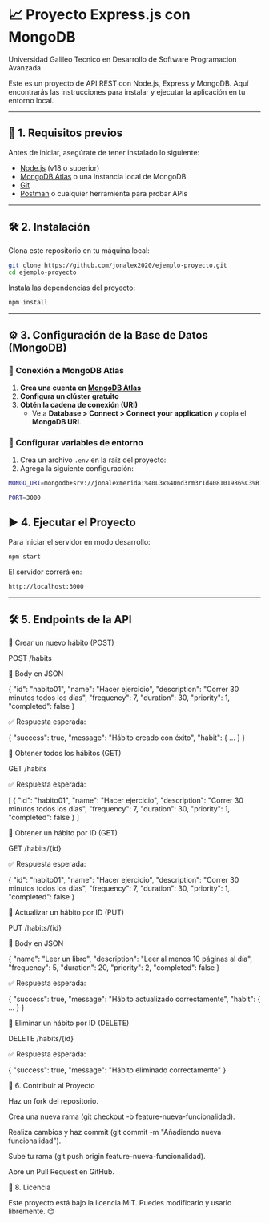 # 📈 Proyecto Express.js con MongoDB
Universidad Galileo
Tecnico en Desarrollo de Software
Programacion Avanzada

Este es un proyecto de API REST con Node.js, Express y MongoDB. 
Aquí encontrarás las instrucciones para instalar y ejecutar la aplicación en tu entorno local.

---

## 🚀 1. Requisitos previos

Antes de iniciar, asegúrate de tener instalado lo siguiente:

- [Node.js](https://nodejs.org/) (v18 o superior)
- [MongoDB Atlas](https://www.mongodb.com/cloud/atlas) o una instancia local de MongoDB
- [Git](https://git-scm.com/)
- [Postman](https://www.postman.com/) o cualquier herramienta para probar APIs

---

## 🛠 2. Instalación

Clona este repositorio en tu máquina local:

```sh
git clone https://github.com/jonalex2020/ejemplo-proyecto.git
cd ejemplo-proyecto
```

Instala las dependencias del proyecto:

```sh
npm install
```

---

## ⚙ 3. Configuración de la Base de Datos (MongoDB)

### 📌 Conexión a MongoDB Atlas

1. **Crea una cuenta en [MongoDB Atlas](https://www.mongodb.com/cloud/atlas)**
2. **Configura un clúster gratuito**
3. **Obtén la cadena de conexión (URI)**  
   - Ve a **Database > Connect > Connect your application** y copia el **MongoDB URI**.

### 📌 Configurar variables de entorno

1. Crea un archivo `.env` en la raíz del proyecto:
2. Agrega la siguiente configuración:

```sh
MONGO_URI=mongodb+srv://jonalexmerida:%40L3x%40nd3rm3r1d408101986%C3%B1@cluster0.qgzox.mongodb.net/habitosApp?retryWrites=true&w=majority&appName=Cluster0

PORT=3000
```


## ▶ 4. Ejecutar el Proyecto

Para iniciar el servidor en modo desarrollo:

```sh
npm start
```

El servidor correrá en:

```
http://localhost:3000
```

---

## 🛠 5. Endpoints de la API

📌 Crear un nuevo hábito (POST)

POST /habits

📌 Body en JSON

{
    "id": "habito01",
    "name": "Hacer ejercicio",
    "description": "Correr 30 minutos todos los días",
    "frequency": 7,
    "duration": 30,
    "priority": 1,
    "completed": false
}

✅ Respuesta esperada:

{
    "success": true,
    "message": "Hábito creado con éxito",
    "habit": { ... }
}

📌 Obtener todos los hábitos (GET)

GET /habits

✅ Respuesta esperada:

[
    {
        "id": "habito01",
        "name": "Hacer ejercicio",
        "description": "Correr 30 minutos todos los días",
        "frequency": 7,
        "duration": 30,
        "priority": 1,
        "completed": false
    }
]

📌 Obtener un hábito por ID (GET)

GET /habits/{id}

✅ Respuesta esperada:

{
    "id": "habito01",
    "name": "Hacer ejercicio",
    "description": "Correr 30 minutos todos los días",
    "frequency": 7,
    "duration": 30,
    "priority": 1,
    "completed": false
}

📌 Actualizar un hábito por ID (PUT)

PUT /habits/{id}

📌 Body en JSON

{
    "name": "Leer un libro",
    "description": "Leer al menos 10 páginas al día",
    "frequency": 5,
    "duration": 20,
    "priority": 2,
    "completed": false
}

✅ Respuesta esperada:

{
    "success": true,
    "message": "Hábito actualizado correctamente",
    "habit": { ... }
}

📌 Eliminar un hábito por ID (DELETE)

DELETE /habits/{id}

✅ Respuesta esperada:

{
    "success": true,
    "message": "Hábito eliminado correctamente"
}


📝 6. Contribuir al Proyecto

Haz un fork del repositorio.

Crea una nueva rama (git checkout -b feature-nueva-funcionalidad).

Realiza cambios y haz commit (git commit -m "Añadiendo nueva funcionalidad").

Sube tu rama (git push origin feature-nueva-funcionalidad).

Abre un Pull Request en GitHub.

📄 8. Licencia

Este proyecto está bajo la licencia MIT. Puedes modificarlo y usarlo libremente. 😊


